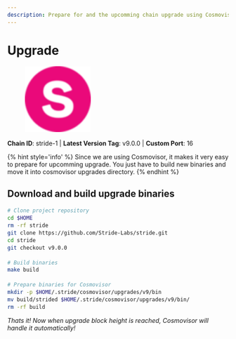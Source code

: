 ```yaml
---
description: Prepare for and the upcomming chain upgrade using Cosmovisor.
---
```


# Upgrade

<figure><img src="https://raw.githubusercontent.com/kj89/cosmos-images/main/logos/stride.png" width="150" alt=""><figcaption></figcaption></figure>

**Chain ID**: stride-1 | **Latest Version Tag**: v9.0.0 | **Custom Port**: 16

{% hint style='info' %}
Since we are using Cosmovisor, it makes it very easy to prepare for upcomming upgrade.
You just have to build new binaries and move it into cosmovisor upgrades directory.
{% endhint %}

## Download and build upgrade binaries

```bash
# Clone project repository
cd $HOME
rm -rf stride
git clone https://github.com/Stride-Labs/stride.git
cd stride
git checkout v9.0.0

# Build binaries
make build

# Prepare binaries for Cosmovisor
mkdir -p $HOME/.stride/cosmovisor/upgrades/v9/bin
mv build/strided $HOME/.stride/cosmovisor/upgrades/v9/bin/
rm -rf build
```

*Thats it! Now when upgrade block height is reached, Cosmovisor will handle it automatically!*
